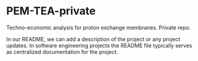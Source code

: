 # PEM-TEA-private
Techno-economic analysis for proton exchange membranes. Private repo. 

In our README, we can add a description of the project or any project updates. In software engineering projects the README file typically serves as centralized documentation for the project. 
